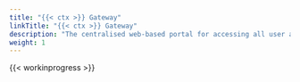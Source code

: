 ```yaml
---
title: "{{< ctx >}} Gateway"
linkTitle: "{{< ctx >}} Gateway"
description: "The centralised web-based portal for accessing all user applications and tooling in the CORTEX Innovation platform."
weight: 1
---
```


{{< workinprogress >}}
